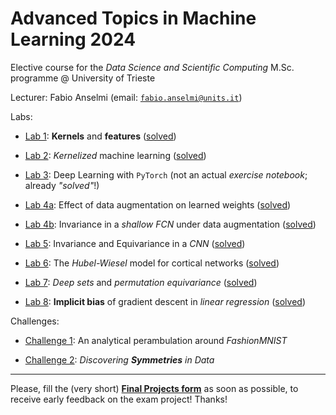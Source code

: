 # Advanced Topics in Machine Learning 2024

Elective course for the *Data Science and Scientific Computing* M.Sc. programme @ University of Trieste

Lecturer: Fabio Anselmi (email: [`fabio.anselmi@units.it`](mailto:fabio.anselmi@units.it))

Labs:

* [Lab 1](./notebooks/AdvML_UniTS_2023_Lab_01_Intro_to_Kernels.ipynb): **Kernels** and **features** ([solved](./solutions/AdvML_UniTS_2023_Lab_01_Intro_to_Kernels_Solved.ipynb))

* [Lab 2](./notebooks/AdvML_UniTS_2023_Lab_02_Kernel_ridge_regression_and_kPCA.ipynb): *Kernelized* machine learning ([solved](./solutions/AdvML_UniTS_2023_Lab_02_Kernel_ridge_regression_and_kPCA_Solved.ipynb))

* [Lab 3](./notebooks/AdvML_UniTS_2023_Lab_03_DL_with_PyTorch.ipynb): Deep Learning with `PyTorch` (not an actual *exercise notebook*; already *"solved"*!)

* [Lab 4a](./notebooks/AdvML_UniTS_2023_Lab_04_FCN_Augmentation.ipynb): Effect of data augmentation on learned weights ([solved](./solutions/AdvML_UniTS_2023_Lab_04_FCN_Augmentation_Solved.ipynb))

* [Lab 4b](./notebooks/AdvML_UniTS_2023_Lab_04bis_FCN_Invariance.ipynb): Invariance in a *shallow FCN* under data augmentation ([solved](./solutions/AdvML_UniTS_2023_Lab_04bis_FCN_Invariance_Solved.ipynb))

* [Lab 5](./notebooks/AdvML_UniTS_2023_Lab_05_CNN_Invariance_Equivariance.ipynb): Invariance and Equivariance in a *CNN* ([solved](./solutions/AdvML_UniTS_2023_Lab_05_CNN_Invariance_Equivariance_Solved.ipynb))

* [Lab 6](./notebooks/AdvML_UniTS_2023_Lab_06_Cortex_Hubel_Wiesel.ipynb): The *Hubel-Wiesel* model for cortical networks ([solved](./solutions/AdvML_UniTS_2023_Lab_06_Cortex_Hubel_Wiesel_Solved.ipynb))

* [Lab 7](./notebooks/AdvML_UniTS_2023_Lab_07_Permutation_Equivariance.ipynb): *Deep sets* and *permutation equivariance* ([solved](./solutions/AdvML_UniTS_2023_Lab_07_Permutation_Equivariance_Solved.ipynb))

* [Lab 8](./notebooks/AdvML_UniTS_2023_Lab_08_Implicit_Bias.ipynb): **Implicit bias** of gradient descent in *linear regression* ([solved](./solutions/AdvML_UniTS_2023_Lab_08_Implicit_Bias_Solved.ipynb))

Challenges:

* [Challenge 1](./notebooks/AdvML_Challenge_1.ipynb): An analytical perambulation around *FashionMNIST*

* [Challenge 2](./notebooks/AdvML_Challenge_2.ipynb): *Discovering **Symmetries** in Data*

---

Please, fill the (very short) [**Final Projects form**](https://forms.gle/BsfG9BJfxuZy6tjN7) as soon as possible, to receive early feedback on the exam project! Thanks!
